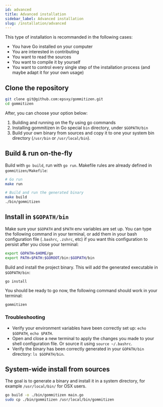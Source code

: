 ```yaml
---
id: advanced
title: Advanced installation
sidebar_label: Advanced installation
slug: /installation/advanced
---
```


This type of installation is recommanded in the following cases:

- You have Go installed on your computer
- You are interested in contributing
- You want to read the sources
- You want to compile it by yourself
- You want to control every single step of the installation process (and maybe adapt it for your own usage)


## Clone the repository

```bash
git clone git@github.com:epsxy/gommitizen.git
cd gommitizen
```

After, you can choose your option below:

1. Building and running on the fly using go commands
2. Installing gommitizen in Go special `bin` directory, under `$GOPATH/bin`
3. Build your own binary from sources and copy it to one your system bin directory (`/usr/bin` or `/usr/local/bin`).

## Build & run on-the-fly

Build with `go build`, run with `go run`. Makefile rules are already defined in `gommitizen/Makefile`:

```bash
# Go run
make run

# Build and run the generated binary
make build
./bin/gommitizen
```

## Install in `$GOPATH/bin`

Make sure your `$GOPATH` and `$PATH` env variables are set up. You can type the following command in your terminal, or add them in your bash configuration file (`.bashrc`, `.zshrc`, etc) if you want this configuration to persist after you close your terminal:
```bash
export GOPATH=$HOME/go
export PATH=$PATH:$GOROOT/bin:$GOPATH/bin
```

Build and install the project binary. This will add the generated executable in `$GOPATH/bin`:
```bash
go install
```

You should be ready to go now, the following command should work in your terminal:
```bash
gommitizen
```

### Troubleshooting

- Verify your environment variables have been correctly set up: `echo $GOPATH`, `echo $PATH`.
- Open and close a new terminal to apply the changes you made to your shell configuration file. Or source it using `source ~/.bashrc`.
- Verify the binary has been correctly generated in your `GOPATH/bin` directory: `ls $GOPATH/bin`.

## System-wide install from sources

The goal is to generate a binary and install it in a system directory, for example `/usr/local/bin/` for OSX users.

```bash
go build -o ./bin/gommitizen main.go
sudo cp ./bin/gommitizen /usr/local/bin/gommitizen
```